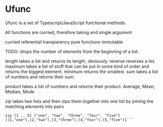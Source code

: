 # Ufunc

Ufunc is a set of Typescript/JavaScript functional methods.

All functions are curried, therefore taking and single argument

curried
referential transparency
pure functions
immutable

TODO:
drops the number of elements from the beginning of a list.

length takes a list and returns its length, obviously.
reverse reverses a list.
maximum takes a list of stuff that can be put in some kind of order and returns the biggest element.
minimum returns the smallest.
sum takes a list of numbers and returns their sum.

product takes a list of numbers and returns their product.
Average, Mean, Median, Mode

zip takes two lists and then zips them together into one list by joining the matching elements into pairs

````
zip [1 .. 5] ["one", "two", "three", "four", "five"]
[(1,"one"),(2,"two"),(3,"three"),(4,"four"),(5,"five")1```
````
